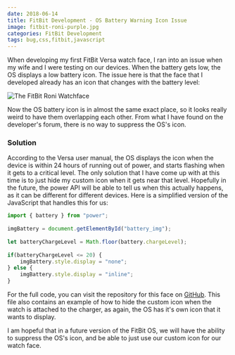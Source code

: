 ```yaml
---
date: 2018-06-14
title: FitBit Development - OS Battery Warning Icon Issue
image: fitbit-roni-purple.jpg
categories: FitBit Development
tags: bug,css,fitbit,javascript
---
```


When developing my first FitBit Versa watch face, I ran into an issue when my wife and I were testing on our devices.  When the battery gets low, the OS displays a low battery icon.  The issue here is that the face that I developed already has an icon that changes with the battery level:

![The FitBit Roni Watchface](/images/fitbit-roni.jpg)

Now the OS battery icon is in almost the same exact place, so it looks really weird to have them overlapping each other.  From what I have found on the developer's forum, there is no way to suppress the OS's icon.

### Solution

According to the Versa user manual, the OS displays the icon when the device is within 24 hours of running out of power, and starts flashing when it gets to a critical level.  The only solution that I have come up with at this time is to just hide my custom icon when it gets near that level. Hopefully in the future, the power API will be able to tell us when this actually happens, as it can be different for different devices. Here is a simplified version of the JavaScript that handles this for us:

```javascript
import { battery } from "power";
 
imgBattery = document.getElementById("battery_img");
 
let batteryChargeLevel = Math.floor(battery.chargeLevel);
 
if(batteryChargeLevel <= 20) {
    imgBattery.style.display = "none";
} else {
    imgBattery.style.display = "inline";
}
```

For the full code, you can visit the repository for this face on [GitHub](https://github.com/BaronVonPerko/fitbit-roni/blob/master/app/inc/battery.js). This file also contains an example of how to hide the custom icon when the watch is attached to the charger, as again, the OS has it's own icon that it wants to display.

I am hopeful that in a future version of the FitBit OS, we will have the ability to suppress the OS's icon, and be able to just use our custom icon for our watch face.
